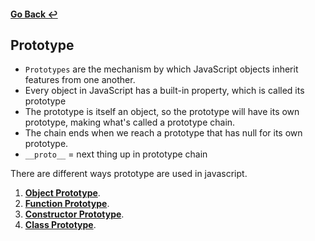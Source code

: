 #### [Go Back ↩](../README.md) 
## Prototype

- `Prototypes` are the mechanism by which JavaScript objects inherit features from one another.
- Every object in JavaScript has a built-in property, which is called its prototype
- The prototype is itself an object, so the prototype will have its own prototype, making what's called a prototype chain.
- The chain ends when we reach a prototype that has null for its own prototype.
- `__proto__` = next thing up in prototype chain

There are different ways prototype are used in javascript. 

1. [**Object Prototype**](./object-prototype/README.md).
2. [**Function Prototype**](./function-prototype/README.md).
3. [**Constructor Prototype**](./constructor-prototype/README.md).
4. [**Class Prototype**](./class-prototype/README.md).


